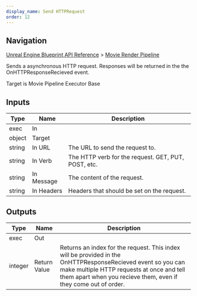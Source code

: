 ```yaml
---
display_name: Send HTTPRequest
order: 12
---
```

## Navigation

[Unreal Engine Blueprint API Reference](https://dev.epicgames.com/documentation/en-us/unreal-engine/BlueprintAPI) > [Movie Render Pipeline](https://dev.epicgames.com/documentation/en-us/unreal-engine/BlueprintAPI/MovieRenderPipeline)

Sends a asynchronous HTTP request. Responses will be returned in the the OnHTTPResponseRecieved event.

Target is Movie Pipeline Executor Base

## Inputs

| Type | Name | Description |
| --- | --- | --- |
| exec | In |  |
| object | Target |  |
| string | In URL | The URL to send the request to. |
| string | In Verb | The HTTP verb for the request. GET, PUT, POST, etc. |
| string | In Message | The content of the request. |
| string | In Headers | Headers that should be set on the request. |

## Outputs

| Type | Name | Description |
| --- | --- | --- |
| exec | Out |  |
| integer | Return Value | Returns an index for the request. This index will be provided in the OnHTTPResponseRecieved event so you can make multiple HTTP requests at once and tell them apart when you recieve them, even if they come out of order. |

